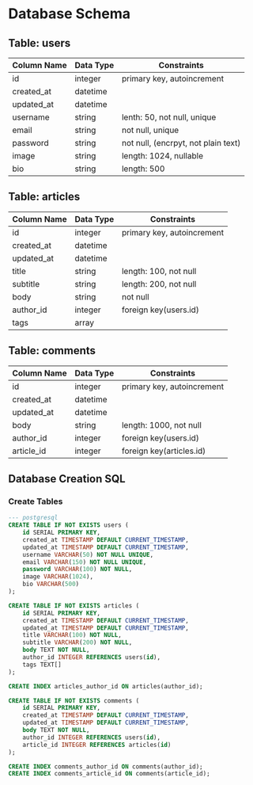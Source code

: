 # Database Schema 

## Table: users

| Column Name | Data Type | Constraints                         |
| ----------- | --------- | ----------------------------------- |
| id          | integer   | primary key, autoincrement          |
| created_at  | datetime  |                                     |
| updated_at  | datetime  |                                     |
| username    | string    | lenth: 50, not null, unique         |
| email       | string    | not null, unique                    |
| password    | string    | not null, (encrpyt, not plain text) |
| image       | string    | length: 1024, nullable              |
| bio         | string    | length: 500                         |


## Table: articles

| Column Name | Data Type     | Constraints                |
| ----------- | ------------- | -------------------------- |
| id          | integer       | primary key, autoincrement |
| created_at  | datetime      |                            |
| updated_at  | datetime      |                            |
| title       | string        | length: 100, not null      |
| subtitle    | string        | length: 200, not null      |
| body        | string        | not null                   |
| author_id   | integer       | foreign key(users.id)      |
| tags        | array<string> |                            |

## Table: comments

| Column Name | Data Type | Constraints                |
| ----------- | --------- | -------------------------- |
| id          | integer   | primary key, autoincrement |
| created_at  | datetime  |                            |
| updated_at  | datetime  |                            |
| body        | string    | length: 1000, not null     |
| author_id   | integer   | foreign key(users.id)      |
| article_id  | integer   | foreign key(articles.id)   |

## Database Creation SQL 

### Create Tables 

```sql
--- postgresql 
CREATE TABLE IF NOT EXISTS users (
    id SERIAL PRIMARY KEY,
    created_at TIMESTAMP DEFAULT CURRENT_TIMESTAMP,
    updated_at TIMESTAMP DEFAULT CURRENT_TIMESTAMP,
    username VARCHAR(50) NOT NULL UNIQUE,
    email VARCHAR(150) NOT NULL UNIQUE,
    password VARCHAR(100) NOT NULL,
    image VARCHAR(1024),
    bio VARCHAR(500)
);

CREATE TABLE IF NOT EXISTS articles (
    id SERIAL PRIMARY KEY,
    created_at TIMESTAMP DEFAULT CURRENT_TIMESTAMP,
    updated_at TIMESTAMP DEFAULT CURRENT_TIMESTAMP,
    title VARCHAR(100) NOT NULL,
    subtitle VARCHAR(200) NOT NULL,
    body TEXT NOT NULL,
    author_id INTEGER REFERENCES users(id),
    tags TEXT[]
);

CREATE INDEX articles_author_id ON articles(author_id);

CREATE TABLE IF NOT EXISTS comments (
    id SERIAL PRIMARY KEY,
    created_at TIMESTAMP DEFAULT CURRENT_TIMESTAMP,
    updated_at TIMESTAMP DEFAULT CURRENT_TIMESTAMP,
    body TEXT NOT NULL,
    author_id INTEGER REFERENCES users(id),
    article_id INTEGER REFERENCES articles(id)
);

CREATE INDEX comments_author_id ON comments(author_id);
CREATE INDEX comments_article_id ON comments(article_id);
```
